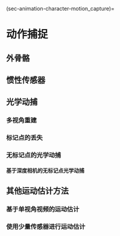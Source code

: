(sec-animation-character-motion_capture)=
# 动作捕捉

## 外骨骼

## 惯性传感器

## 光学动捕

### 多视角重建

### 标记点的丢失

### 无标记点的光学动捕

#### 基于深度相机的无标记点光学动捕

## 其他运动估计方法

### 基于单视角视频的运动估计

### 使用少量传感器进行运动估计

